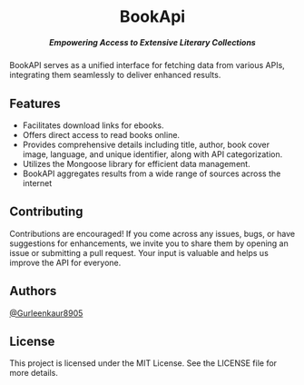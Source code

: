 <h1 align="center"> BookApi </h1>
<h5 align="center"><i>Empowering Access to Extensive Literary Collections</i></h5>
BookAPI serves as a unified interface for fetching data from various APIs, integrating them seamlessly to deliver enhanced results.

## Features

* Facilitates download links for ebooks.
* Offers direct access to read books online.
* Provides comprehensive details including title, author, book cover image, language, and unique identifier, along with API categorization.
* Utilizes the Mongoose library for efficient data management.
* BookAPI aggregates results from a wide range of sources across the internet
  
## Contributing

Contributions are encouraged! If you come across any issues, bugs, or have suggestions for enhancements, we invite you to share them by opening an issue or submitting a pull request. Your input is valuable and helps us improve the API for everyone.


## Authors

 [@Gurleenkaur8905](https://github.com/Gurleenkaur8905)

## License
This project is licensed under the MIT License. See the LICENSE file for more details.
